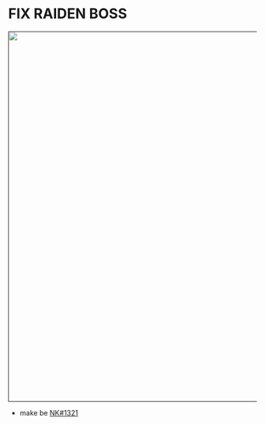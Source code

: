 # FIX RAIDEN BOSS
<a href=""><img alt="" src="https://github.com/nhok0169/Fix-Raiden-Boss/blob/nhok0169/docs/src/_static/images/raiden.jpg" style="width:750px; height: auto;"></a>
- make be [NK#1321](https://discordapp.com/users/277117247523389450)
